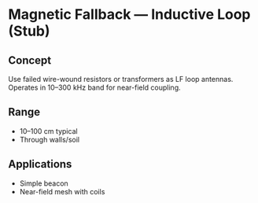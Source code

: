 # Magnetic Fallback — Inductive Loop (Stub)

## Concept
Use failed wire-wound resistors or transformers as LF loop antennas. Operates in 10–300 kHz band for near-field coupling.

## Range
- 10–100 cm typical
- Through walls/soil

## Applications
- Simple beacon
- Near-field mesh with coils
